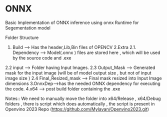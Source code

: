 # ONNX
Basic Implementation of ONNX inference using onnx Runtime for Segementation model

Folder Structure 
1. Build --> Has the header,Lib,Bin files of OPENCV 
2.Extra
  2.1. Dependency --> Model(.onnx ) files are stored here , which will be used by the source code and .exe
                     
  2.2 input --> Folder having Input Images.
  2.3 Output_Mask  --> Generated mask for the input image (will be of model output size , but not of input image size )
  2.4 Final_Resized_mask --> Final mask resized into Input Image dimensions 
3.OnnxDep-->has the needed ONNX dependency for executing the code.
4.x64 --> post build folder containing the .exe


Notes::
 We need to manually move the folder into x64/Release , x64/Debug folders , there is script which does automatically , the script is present in Openvino 2023 Repo (https://github.com/Mylavan/Openvino2023.git)
